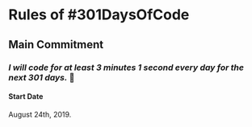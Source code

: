# Rules of #301DaysOfCode

## Main Commitment

### _I will code for at least 3 minutes 1 second every day for the next 301 days._ :muscle:

#### Start Date

August 24th, 2019.
